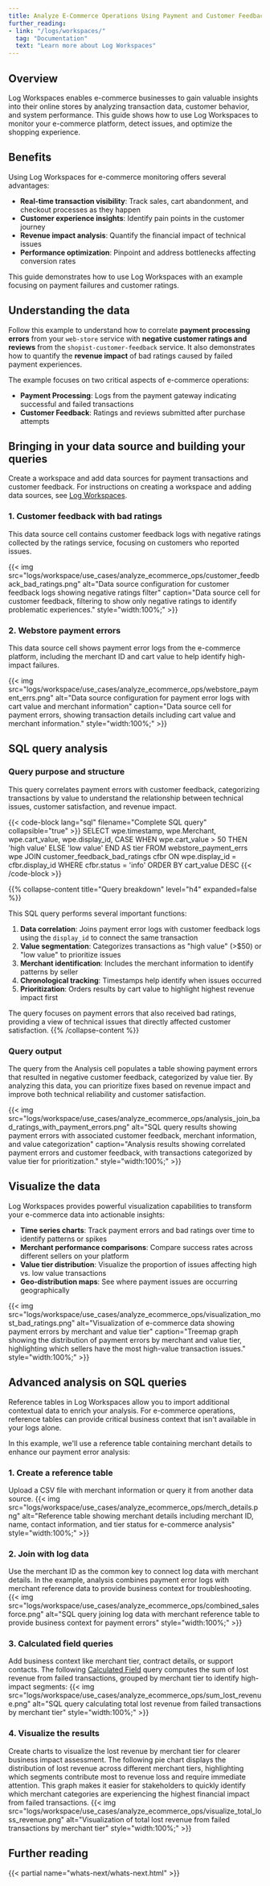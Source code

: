 ```yaml
---
title: Analyze E-Commerce Operations Using Payment and Customer Feedback Data
further_reading:
- link: "/logs/workspaces/"
  tag: "Documentation"
  text: "Learn more about Log Workspaces"
---
```


## Overview

Log Workspaces enables e-commerce businesses to gain valuable insights into their online stores by analyzing transaction data, customer behavior, and system performance. This guide shows how to use Log Workspaces to monitor your e-commerce platform, detect issues, and optimize the shopping experience.

## Benefits

Using Log Workspaces for e-commerce monitoring offers several advantages:

* **Real-time transaction visibility**: Track sales, cart abandonment, and checkout processes as they happen
* **Customer experience insights**: Identify pain points in the customer journey
* **Revenue impact analysis**: Quantify the financial impact of technical issues
* **Performance optimization**: Pinpoint and address bottlenecks affecting conversion rates

This guide demonstrates how to use Log Workspaces with an example focusing on payment failures and customer ratings.

## Understanding the data
Follow this example to understand how to correlate **payment processing errors** from your `web-store` service with **negative customer ratings and reviews** from the `shopist-customer-feedback` service. It also demonstrates how to quantify the **revenue impact** of bad ratings caused by failed payment experiences.

The example focuses on two critical aspects of e-commerce operations:

* **Payment Processing**: Logs from the payment gateway indicating successful and failed transactions  
* **Customer Feedback**: Ratings and reviews submitted after purchase attempts

## Bringing in your data source and building your queries

Create a workspace and add data sources for payment transactions and customer feedback. For instructions on creating a workspace and adding data sources, see [Log Workspaces][1].

### 1. Customer feedback with bad ratings

This data source cell contains customer feedback logs with negative ratings collected by the ratings service, focusing on customers who reported issues.

{{< img src="logs/workspace/use_cases/analyze_ecommerce_ops/customer_feedback_bad_ratings.png" alt="Data source configuration for customer feedback logs showing negative ratings filter" caption="Data source cell for customer feedback, filtering to show only negative ratings to identify problematic experiences." style="width:100%;" >}}

### 2. Webstore payment errors

This data source cell shows payment error logs from the e-commerce platform, including the merchant ID and cart value to help identify high-impact failures.

{{< img src="logs/workspace/use_cases/analyze_ecommerce_ops/webstore_payment_errs.png" alt="Data source configuration for payment error logs with cart value and merchant information" caption="Data source cell for payment errors, showing transaction details including cart value and merchant information." style="width:100%;" >}}

## SQL query analysis

### Query purpose and structure

This query correlates payment errors with customer feedback, categorizing transactions by value to understand the relationship between technical issues, customer satisfaction, and revenue impact.

{{< code-block lang="sql" filename="Complete SQL query" collapsible="true" >}}
SELECT
    wpe.timestamp,
    wpe.Merchant,
    wpe.cart_value,
    wpe.display_id,
    CASE
        WHEN wpe.cart_value > 50 THEN 'high value'
        ELSE 'low value'
    END AS tier
FROM
    webstore_payment_errs wpe
JOIN
    customer_feedback_bad_ratings cfbr ON wpe.display_id = cfbr.display_id
WHERE
    cfbr.status = 'info'
ORDER BY
    cart_value DESC
{{< /code-block >}}

{{% collapse-content title="Query breakdown" level="h4" expanded=false %}}

This SQL query performs several important functions:

1. **Data correlation**: Joins payment error logs with customer feedback logs using the `display_id` to connect the same transaction
2. **Value segmentation**: Categorizes transactions as "high value" (>$50) or "low value" to prioritize issues
3. **Merchant identification**: Includes the merchant information to identify patterns by seller
4. **Chronological tracking**: Timestamps help identify when issues occurred
5. **Prioritization**: Orders results by cart value to highlight highest revenue impact first

The query focuses on payment errors that also received bad ratings, providing a view of technical issues that directly affected customer satisfaction.
{{% /collapse-content %}}

### Query output

The query from the Analysis cell populates a table showing payment errors that resulted in negative customer feedback, categorized by value tier. By analyzing this data, you can prioritize fixes based on revenue impact and improve both technical reliability and customer satisfaction.

{{< img src="logs/workspace/use_cases/analyze_ecommerce_ops/analysis_join_bad_ratings_with_payment_errors.png" alt="SQL query results showing payment errors with associated customer feedback, merchant information, and value categorization" caption="Analysis results showing correlated payment errors and customer feedback, with transactions categorized by value tier for prioritization." style="width:100%;" >}}

## Visualize the data

Log Workspaces provides powerful visualization capabilities to transform your e-commerce data into actionable insights:

* **Time series charts**: Track payment errors and bad ratings over time to identify patterns or spikes
* **Merchant performance comparisons**: Compare success rates across different sellers on your platform
* **Value tier distribution**: Visualize the proportion of issues affecting high vs. low value transactions
* **Geo-distribution maps**: See where payment issues are occurring geographically

{{< img src="logs/workspace/use_cases/analyze_ecommerce_ops/visualization_most_bad_ratings.png" alt="Visualization of e-commerce data showing payment errors by merchant and value tier" caption="Treemap graph showing the distribution of payment errors by merchant and value tier, highlighting which sellers have the most high-value transaction issues." style="width:100%;" >}}

## Advanced analysis on SQL queries

Reference tables in Log Workspaces allow you to import additional contextual data to enrich your analysis. For e-commerce operations, reference tables can provide critical business context that isn't available in your logs alone.

In this example, we'll use a reference table containing merchant details to enhance our payment error analysis:

### 1. Create a reference table
Upload a CSV file with merchant information or query it from another data source.
{{< img src="logs/workspace/use_cases/analyze_ecommerce_ops/merch_details.png" alt="Reference table showing merchant details including merchant ID, name, contact information, and tier status for e-commerce analysis" style="width:100%;" >}}

### 2. Join with log data
Use the merchant ID as the common key to connect log data with merchant details. In the example, analysis combines payment error logs with merchant reference data to provide business context for troubleshooting.
{{< img src="logs/workspace/use_cases/analyze_ecommerce_ops/combined_salesforce.png" alt="SQL query joining log data with merchant reference table to provide business context for payment errors"  style="width:100%;" >}}

### 3. Calculated field queries
Add business context like merchant tier, contract details, or support contacts. The following [Calculated Field][3] query computes the sum of lost revenue from failed transactions, grouped by merchant tier to identify high-impact segments:
{{< img src="logs/workspace/use_cases/analyze_ecommerce_ops/sum_lost_revenue.png" alt="SQL query calculating total lost revenue from failed transactions by merchant tier" style="width:100%;" >}}

### 4. Visualize the results
Create charts to visualize the lost revenue by merchant tier for clearer business impact assessment. The following pie chart displays the distribution of lost revenue across different merchant tiers, highlighting which segments contribute most to revenue loss and require immediate attention. This graph makes it easier for stakeholders to quickly identify which merchant categories are experiencing the highest financial impact from failed transactions.
{{< img src="logs/workspace/use_cases/analyze_ecommerce_ops/visualize_total_loss_revenue.png" alt="Visualization of total lost revenue from failed transactions by merchant tier" style="width:100%;" >}}

## Further reading

{{< partial name="whats-next/whats-next.html" >}}

[1]: /logs/workspaces/#create-a-workspace-and-add-a-data-source
[2]: /logs/workspaces/#visualization-cell
[3]: /logs/workspaces/#calculated-fields-queries